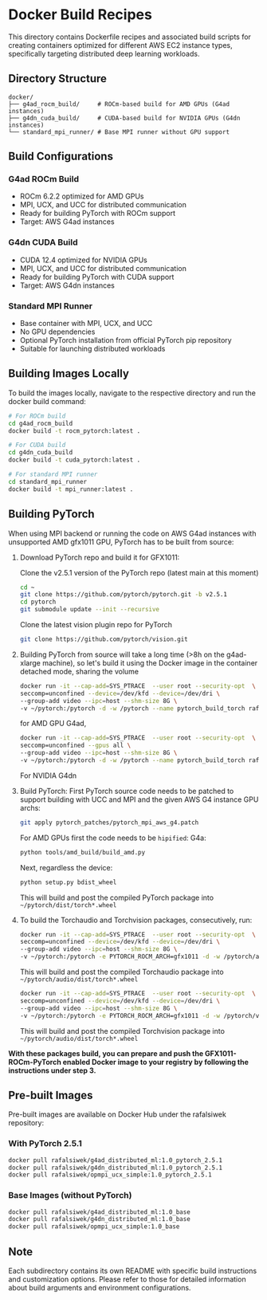 # Docker Build Recipes

This directory contains Dockerfile recipes and associated build scripts for creating containers optimized for different AWS EC2 instance types, specifically targeting distributed deep learning workloads.

## Directory Structure

```
docker/
├── g4ad_rocm_build/     # ROCm-based build for AMD GPUs (G4ad instances)
├── g4dn_cuda_build/     # CUDA-based build for NVIDIA GPUs (G4dn instances)
└── standard_mpi_runner/ # Base MPI runner without GPU support
```

## Build Configurations

### G4ad ROCm Build
- ROCm 6.2.2 optimized for AMD GPUs
- MPI, UCX, and UCC for distributed communication
- Ready for building PyTorch with ROCm support
- Target: AWS G4ad instances

### G4dn CUDA Build
- CUDA 12.4 optimized for NVIDIA GPUs
- MPI, UCX, and UCC for distributed communication
- Ready for building PyTorch with CUDA support
- Target: AWS G4dn instances

### Standard MPI Runner
- Base container with MPI, UCX, and UCC
- No GPU dependencies
- Optional PyTorch installation from official PyTorch pip repository
- Suitable for launching distributed workloads

## Building Images Locally

To build the images locally, navigate to the respective directory and run the docker build command:

```bash
# For ROCm build
cd g4ad_rocm_build
docker build -t rocm_pytorch:latest .

# For CUDA build
cd g4dn_cuda_build
docker build -t cuda_pytorch:latest .

# For standard MPI runner
cd standard_mpi_runner
docker build -t mpi_runner:latest .
```

## Building PyTorch 
When using MPI backend or running the code on AWS G4ad instances with unsupported AMD gfx1011 GPU, PyTorch has to be built from source:

1. Download PyTorch repo and build it for GFX1011:

    Clone the v2.5.1 version of the PyTorch repo (latest main at this moment)

    ```bash
    cd ~
    git clone https://github.com/pytorch/pytorch.git -b v2.5.1
    cd pytorch
    git submodule update --init --recursive
    ```
    Clone the latest vision plugin repo for PyTorch
    ```bash
    git clone https://github.com/pytorch/vision.git
    ```

2. Building PyTorch from source will take a long time (>8h on the g4ad-xlarge machine), so let's build it using the Docker image in the container detached mode, sharing the volume

    ```bash
    docker run -it --cap-add=SYS_PTRACE  --user root --security-opt  \
    seccomp=unconfined --device=/dev/kfd --device=/dev/dri \
    --group-add video --ipc=host --shm-size 8G \
    -v ~/pytorch:/pytorch -d -w /pytorch --name pytorch_build_torch rafalsiwek/g4ad_distributed_ml:1.0_base  bash
    ```
    for AMD GPU G4ad,
    ```bash
    docker run -it --cap-add=SYS_PTRACE  --user root --security-opt  \
    seccomp=unconfined --gpus all \
    --group-add video --ipc=host --shm-size 8G \
    -v ~/pytorch:/pytorch -d -w /pytorch --name pytorch_build_torch rafalsiwek/g4dn_distributed_ml:1.0_base  bash
    ``` 
    For NVIDIA G4dn

3. Build PyTorch:
    First PyTorch source code needs to be patched to support building with UCC and MPI and the given AWS G4 instance GPU archs:
    ```bash
    git apply pytorch_patches/pytorch_mpi_aws_g4.patch
    ```
    For AMD GPUs first the code needs to be `hipified`:
    G4a:
    ```bash
    python tools/amd_build/build_amd.py
    ```

    Next, regardless the device:
    ```bash
    python setup.py bdist_wheel
    ```

    This will build and post the compiled PyTorch package into `~/pytorch/dist/torch*.wheel`

4. To build the Torchaudio and Torchvision packages, consecutively, run:

    ```bash
    docker run -it --cap-add=SYS_PTRACE  --user root --security-opt  \
    seccomp=unconfined --device=/dev/kfd --device=/dev/dri \
    --group-add video --ipc=host --shm-size 8G \
    -v ~/pytorch:/pytorch -e PYTORCH_ROCM_ARCH=gfx1011 -d -w /pytorch/audio --name pytorch_build_audio rafalsiwek/g4ad_distributed_ml:1.0_pytorch_2.5.1 python setup.py bdist_wheel
    ```
    This will build and post the compiled Torchaudio package into `~/pytorch/audio/dist/torch*.wheel`

    ```bash
    docker run -it --cap-add=SYS_PTRACE  --user root --security-opt  \
    seccomp=unconfined --device=/dev/kfd --device=/dev/dri \
    --group-add video --ipc=host --shm-size 8G \
    -v ~/pytorch:/pytorch -e PYTORCH_ROCM_ARCH=gfx1011 -d -w /pytorch/vision --name pytorch_build_vision rafalsiwek/g4ad_distributed_ml:1.0_pytorch_2.5.1 python setup.py bdist_wheel
    ```
    This will build and post the compiled Torchvision package into `~/pytorch/audio/dist/torch*.wheel`

**With these packages build, you can prepare and push the GFX1011-ROCm-PyTorch enabled Docker image to your registry by following the instructions under step 3.**

## Pre-built Images

Pre-built images are available on Docker Hub under the rafalsiwek repository:

### With PyTorch 2.5.1
```bash
docker pull rafalsiwek/g4ad_distributed_ml:1.0_pytorch_2.5.1
docker pull rafalsiwek/g4dn_distributed_ml:1.0_pytorch_2.5.1
docker pull rafalsiwek/opmpi_ucx_simple:1.0_pytorch_2.5.1
```

### Base Images (without PyTorch)
```bash
docker pull rafalsiwek/g4ad_distributed_ml:1.0_base
docker pull rafalsiwek/g4dn_distributed_ml:1.0_base
docker pull rafalsiwek/opmpi_ucx_simple:1.0_base
```

## Note
Each subdirectory contains its own README with specific build instructions and customization options. Please refer to those for detailed information about build arguments and environment configurations.
